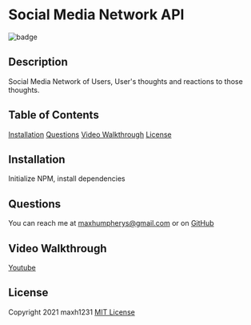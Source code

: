   # Social Media Network API
  ![badge](https://img.shields.io/badge/license-MIT-blue)

  ## Description
  Social Media Network of Users, User's thoughts and reactions to those thoughts.

  ## Table of Contents
  [Installation](#Installation)
  [Questions](#Questions)
  [Video Walkthrough](#Video)
  [License](#License)

  ## Installation
  Initialize NPM, install dependencies

  ## Questions 
  You can reach me at maxhumpherys@gmail.com or on [GitHub](https://github.com/maxh1231)

  ## Video Walkthrough
  [Youtube](https://youtu.be/TWUh_MRKGcU)

  ## License
  
Copyright 2021 maxh1231
[MIT License](https://opensource.org/licenses/MIT)